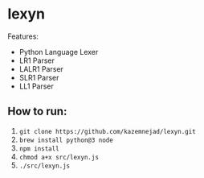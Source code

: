 # lexyn
Features:
- Python Language Lexer
- LR1 Parser
- LALR1 Parser
- SLR1 Parser
- LL1 Parser

## How to run:
1. `git clone https://github.com/kazemnejad/lexyn.git`
2. `brew install python@3 node`
3. `npm install`
4. `chmod a+x src/lexyn.js`
5. `./src/lexyn.js`
